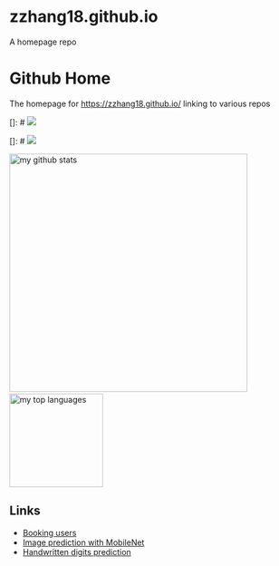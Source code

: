 # zzhang18.github.io
A homepage repo

# Github Home
The homepage for https://zzhang18.github.io/ linking to various repos

[]: #  ![](https://github-readme-stats.vercel.app/api?username=zzhang18&count_private=true&show_icons=true)

[]: #  ![](https://github-readme-stats.vercel.app/api/top-langs/?username=zzhang18&layout=compact)

<p>
  <img src="https://github-readme-stats.vercel.app/api?username=zzhang18&show_icons=true" alt="my github stats" width="420"/>
  &nbsp;
  <img src="https://github-readme-stats.vercel.app/api/top-langs/?username=zzhang18&layout=compact" alt="my top languages" height="165">
</p>


## Links
- [Booking users](https://zzhang18.github.io/booking)
- [Image prediction with MobileNet](https://zzhang18.github.io/shgbit/mobilenet)
- [Handwritten digits prediction](https://zzhang18.github.io/shgbit/numrecog)
